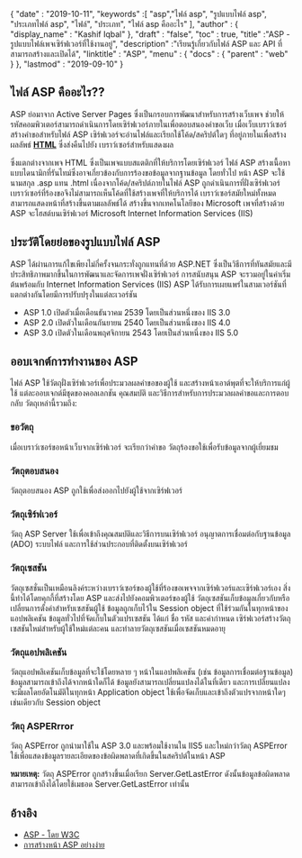 {
  "date" : "2019-10-11",
  "keywords" :[ "asp","ไฟล์ asp", "รูปแบบไฟล์ asp", "ประเภทไฟล์ asp", "ไฟล์", "ประเภท", "ไฟล์ asp คืออะไร" ],
  "author" : {
    "display_name" : "Kashif Iqbal"
},
  "draft" : "false",
  "toc" : true,
  "title" :"ASP - รูปแบบไฟล์เพจเซิร์ฟเวอร์ที่ใช้งานอยู่",
  "description" :"เรียนรู้เกี่ยวกับไฟล์ ASP และ API ที่สามารถสร้างและเปิดได้",
  "linktitle" : "ASP",
  "menu" : {
    "docs" : {
      "parent" : "web"
}
},
  "lastmod" : "2019-09-10"
}

## ไฟล์ ASP คืออะไร??

ASP ย่อมาจาก Active Server Pages ซึ่งเป็นกรอบการพัฒนาสำหรับการสร้างเว็บเพจ ช่วยให้รหัสคอมพิวเตอร์สามารถดำเนินการโดยเซิร์ฟเวอร์ภายในเพื่อตอบสนองคำขอเว็บ เมื่อเว็บเบราว์เซอร์สร้างคำขอสำหรับไฟล์ ASP เซิร์ฟเวอร์จะอ่านไฟล์และเรียกใช้โค้ด/สคริปต์ใดๆ ที่อยู่ภายในเพื่อสร้างผลลัพธ์ **[HTML](/th/web/html/)** ซึ่งส่งคืนไปยัง เบราว์เซอร์สำหรับแสดงผล

ซึ่งแตกต่างจากเพจ HTML ซึ่งเป็นเพจแบบสแตติกที่ให้บริการโดยเซิร์ฟเวอร์ ไฟล์ ASP สร้างเนื้อหาแบบไดนามิกที่รันไทม์ซึ่งอาจเกี่ยวข้องกับการร้องขอข้อมูลจากฐานข้อมูล โดยทั่วไป หน้า ASP จะใช้นามสกุล .asp แทน .html เนื่องจากโค้ด/สคริปต์ภายในไฟล์ ASP ถูกดำเนินการที่ฝั่งเซิร์ฟเวอร์ เบราว์เซอร์ที่ร้องขอจึงไม่สามารถเห็นโค้ดที่ใช้สร้างเพจที่ให้บริการได้ เบราว์เซอร์สมัยใหม่ทั้งหมดสามารถแสดงหน้าที่สร้างขึ้นตามผลลัพธ์ได้ สร้างขึ้นจากเทคโนโลยีของ Microsoft เพจที่สร้างด้วย ASP จะโฮสต์บนเซิร์ฟเวอร์ Microsoft Internet Information Services (IIS)

## ประวัติโดยย่อของรูปแบบไฟล์ ASP
ASP ได้ผ่านการแก้ไขเพียงไม่กี่ครั้งจนกระทั่งถูกแทนที่ด้วย ASP.NET ซึ่งเป็นวิธีการที่ทันสมัยและมีประสิทธิภาพมากขึ้นในการพัฒนาและจัดการเพจฝั่งเซิร์ฟเวอร์ การสนับสนุน ASP จะรวมอยู่ในค่าเริ่มต้นพร้อมกับ Internet Information Services (IIS) ASP ได้รับการเผยแพร่ในสามเวอร์ชันที่แตกต่างกันโดยมีการปรับปรุงในแต่ละเวอร์ชัน

* ASP 1.0 เปิดตัวเมื่อเดือนธันวาคม 2539 โดยเป็นส่วนหนึ่งของ IIS 3.0
* ASP 2.0 เปิดตัวในเดือนกันยายน 2540 โดยเป็นส่วนหนึ่งของ IIS 4.0
* ASP 3.0 เปิดตัวในเดือนพฤศจิกายน 2543 โดยเป็นส่วนหนึ่งของ IIS 5.0

## ออบเจกต์การทำงานของ ASP

ไฟล์ ASP ใช้วัตถุฝั่งเซิร์ฟเวอร์เพื่อประมวลผลคำขอของผู้ใช้ และสร้างหน้าเอาต์พุตที่จะให้บริการแก่ผู้ใช้ แต่ละออบเจกต์มีชุดของคอลเลกชัน คุณสมบัติ และวิธีการสำหรับการประมวลผลคำขอและการตอบกลับ วัตถุเหล่านี้รวมถึง:

### ขอวัตถุ

เมื่อเบราว์เซอร์ขอหน้าเว็บจากเซิร์ฟเวอร์ จะเรียกว่าคำขอ วัตถุร้องขอใช้เพื่อรับข้อมูลจากผู้เยี่ยมชม

### วัตถุตอบสนอง

วัตถุตอบสนอง ASP ถูกใช้เพื่อส่งออกไปยังผู้ใช้จากเซิร์ฟเวอร์

### วัตถุเซิร์ฟเวอร์

วัตถุ ASP Server ใช้เพื่อเข้าถึงคุณสมบัติและวิธีการบนเซิร์ฟเวอร์ อนุญาตการเชื่อมต่อกับฐานข้อมูล (ADO) ระบบไฟล์ และการใช้ส่วนประกอบที่ติดตั้งบนเซิร์ฟเวอร์

### วัตถุเซสชัน

วัตถุเซสชั่นเป็นเหมือนลิงค์ระหว่างเบราว์เซอร์ของผู้ใช้ที่ร้องขอเพจจากเซิร์ฟเวอร์และเซิร์ฟเวอร์เอง สิ่งนี้ทำได้โดยคุกกี้ที่สร้างโดย ASP และส่งไปยังคอมพิวเตอร์ของผู้ใช้ วัตถุเซสชันเก็บข้อมูลเกี่ยวกับหรือเปลี่ยนการตั้งค่าสำหรับเซสชันผู้ใช้ ข้อมูลถูกเก็บไว้ใน Session object ที่ใช้ร่วมกันในทุกหน้าของแอปพลิเคชัน ข้อมูลทั่วไปที่จัดเก็บในตัวแปรเซสชัน ได้แก่ ชื่อ รหัส และค่ากำหนด เซิร์ฟเวอร์สร้างวัตถุเซสชันใหม่สำหรับผู้ใช้ใหม่แต่ละคน และทำลายวัตถุเซสชันเมื่อเซสชันหมดอายุ

### วัตถุแอปพลิเคชัน

วัตถุแอปพลิเคชันเก็บข้อมูลที่จะใช้โดยหลาย ๆ หน้าในแอปพลิเคชัน (เช่น ข้อมูลการเชื่อมต่อฐานข้อมูล) ข้อมูลสามารถเข้าถึงได้จากหน้าใดก็ได้ ข้อมูลยังสามารถเปลี่ยนแปลงได้ในที่เดียว และการเปลี่ยนแปลงจะมีผลโดยอัตโนมัติในทุกหน้า Application object ใช้เพื่อจัดเก็บและเข้าถึงตัวแปรจากหน้าใดๆ เช่นเดียวกับ Session object

### วัตถุ ASPERrror

วัตถุ ASPError ถูกนำมาใช้ใน ASP 3.0 และพร้อมใช้งานใน IIS5 และใหม่กว่าวัตถุ ASPError ใช้เพื่อแสดงข้อมูลรายละเอียดของข้อผิดพลาดที่เกิดขึ้นในสคริปต์ในหน้า ASP

**หมายเหตุ:** วัตถุ ASPError ถูกสร้างขึ้นเมื่อเรียก Server.GetLastError ดังนั้นข้อมูลข้อผิดพลาดสามารถเข้าถึงได้โดยใช้เมธอด Server.GetLastError เท่านั้น

## อ้างอิง

* [ASP - โดย W3C](https://www.w3schools.com/asp/default.asp)
* [การสร้างหน้า ASP อย่างง่าย](https://learn.microsoft.com/en-us/previous-versions/iis/6.0-sdk/ms524741(v=vs.90))

